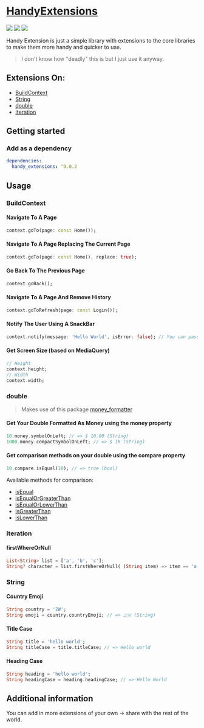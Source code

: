 # [HandyExtensions](https://pub.dev/packages/handy_extensions/)

<img src="https://img.shields.io/pub/v/handy_extensions?style=for-the-badge">
<img src="https://img.shields.io/github/last-commit/iamngoni/handy_extensions">
<img src="https://img.shields.io/twitter/url?label=iamngoni_&style=social&url=https%3A%2F%2Ftwitter.com%2Fiamngoni_">

Handy Extension is just a simple library with extensions to the core libraries to make them more handy and quicker to use. 

> I don't know how "deadly" this is but I just use it anyway.

## Extensions On:
- [BuildContext](https://api.flutter.dev/flutter/widgets/BuildContext-class.html)
- [String](https://api.flutter.dev/flutter/dart-core/String-class.html)
- [double](https://api.flutter.dev/flutter/dart-core/double-class.html)
- [Iteration](https://api.flutter.dev/flutter/dart-core/Iterator-class.html)

## Getting started
### Add as a dependency
```yaml
dependencies:
  handy_extensions: ^0.0.2
```

## Usage

### BuildContext

#### Navigate To A Page
```dart
context.goTo(page: const Home());
```

#### Navigate To A Page Replacing The Current Page
```dart
context.goTo(page: const Home(), replace: true);
```

#### Go Back To The Previous Page
```dart
context.goBack();
```

#### Navigate To A Page And Remove History
```dart
context.goToRefresh(page: const Login());
```

#### Notify The User Using A SnackBar
```dart
context.notify(message: 'Hello World', isError: false); // You can pass the isError argument or leave it, it will default to false
```

#### Get Screen Size (based on MediaQuery)
```dart
// Height
context.height;
// Width
context.width;
```

### double
> Makes use of this package [money_formatter](https://pub.dev/packages/money_formatter)
#### Get Your Double Formatted As Money using the money property
```dart
10.money.symbolOnLeft; // => $ 10.00 (String)
1000.money.compactSymbolOnLeft; // => $ 1K (String)
```

#### Get comparison methods on your double using the compare property
```dart
10.compare.isEqual(10); // => true (bool)
```

Available methods for comparison:
- [isEqual](https://pub.dev/documentation/money_formatter/latest/money_formatter/MoneyFormatterCompare/isEqual.html)
- [isEqualOrGreaterThan](https://pub.dev/documentation/money_formatter/latest/money_formatter/MoneyFormatterCompare/isEqualOrGreaterThan.html)
- [isEqualOrLowerThan](https://pub.dev/documentation/money_formatter/latest/money_formatter/MoneyFormatterCompare/isEqualOrLowerThan.html)
- [isGreaterThan](https://pub.dev/documentation/money_formatter/latest/money_formatter/MoneyFormatterCompare/isGreaterThan.html)
- [isLowerThan](https://pub.dev/documentation/money_formatter/latest/money_formatter/MoneyFormatterCompare/isLowerThan.html)


### Iteration
#### firstWhereOrNull
```dart
List<String> list = ['a', 'b', 'c'];
String? character = list.firstWhereOrNull( (String item) => item == 'a'); // => 'a' (String) or null (null)
```

### String
#### Country Emoji
```dart
String country = 'ZW';
String emoji = country.countryEmoji; // => 🇿🇼 (String)
```

#### Title Case
```dart
String title = 'hello world';
String titleCase = title.titleCase; // => Hello world
```

#### Heading Case
```dart
String heading = 'hello world';
String headingCase = heading.headingCase; // => Hello World
```

## Additional information
You can add in more extensions of your own -> share with the rest of the world.
